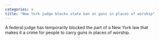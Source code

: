 ```yaml
---
categories: a
title: "New York judge blocks state ban on guns in places of worship"
---
```

A federal judge has temporarily blocked the part of a New York law that makes it a crime for people to carry guns in places of worship.